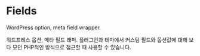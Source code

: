 # Fields

WordPress option, meta field wrapper.

워드프레스 옵션, 메타 필드 래퍼.
플러그인과 테마에서 커스텀 필드와 옵션값에 대해 보다 모던 PHP적인 방식으로 접근할 때 사용할 수 있습니다.
